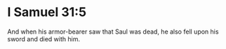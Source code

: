# I Samuel 31:5

And when his armor-bearer saw that Saul was dead, he also fell upon his sword and died with him.
